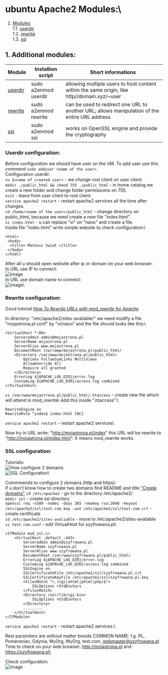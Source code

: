 # ubuntu Apache2 Modules:\
1. [Modules](#modules)\
1.1. [userdir](#userdir)\
1.2. [rewrite](#rewrite)\
1.3. [ssl](#ssl)

## 1. Additional modules: <a name="modules"></a>

| Module   | Installion script       | Short informations |
|---------|----------------------|-------------------|
| [userdir](#userdir) | sudo a2enmod userdir |      allowing multiple users to host content within the same origin, like http//domain.xyz/~user             |
| [rewrite](#rewrite) | sudo a2enmod rewrite |     can be used to redirect one URL to another URL; allows manipulation of the entire URL address     | 
| [ssl](#ssl)     | sudo a2enmod ssl     |           works on OpenSSL engine and provide the cryptography        |

### Userdir configuration: <a name="userdir"></a>

Before configuration we should have user on the VM. To add user use this commend ```sudo adduser <name of the user>```.\
Configuration userdir:\
```su $<name of created user>``` - we change root client on user client.\
```mkdir ./public_html && chmod 755 ./public_html``` - in home catalog we create a new folder and change folder permissions on 755.\
```exit``` - leave from user client to root client.\
```service apache2 restart``` - restart apache2 services all the time after changes.\
```cd /home/<name of the user>/public_html``` - change directory on public_html, because we need create a new file "index.html".\
```vi index.html``` - u can replace "vi" on "nano" and create a file.\
Inside file "index.html" write simple website to check configuration:\
```
<html>
 <body>
  <title> Mateusz Swiat </title>
 </body>
</html>
```

After all u should open website after ip or domain on your web browser:\
In URL use IP to connect:\
![image](https://github.com/BeNNeTTcik/ubuntu_apache/assets/42866234/0fcc56a5-c390-4844-a2b8-b119465f2cf9)\
In URL use domain name to connect:\
![image](https://github.com/BeNNeTTcik/ubuntu_apache/assets/42866234/d9fa587a-db84-4efd-bc19-963453cc256f)\

### Rewrite configuration: <a name="rewrite"></a>

Good tutorial *[How To Rewrite URLs with mod_rewrite for Apache](https://www.digitalocean.com/community/tutorials/how-to-rewrite-urls-with-mod_rewrite-for-apache-on-ubuntu-16-04)*

In directory: "/etc/apache2/sites-avaliable/" we need modify a file "mojastrona.pl.conf" by "vi/nano" and the file should looks like this:\
```
<VirtualHost *:80>
	Serveradmin admin@mojastrona.pl
	ServerName mojastrona.pl
	ServerAlias www.mojastrona.pl
	DocumentRoot /var/www/mojastrona.pl/public_html/
	<Directory /var/www/mojastrona.pl/public_html>
   		Options FollowSymLinks MultiViews
   		AllowOverride All
  		Require all granted
	</Directory>
	ErrorLog ${APACHE_LOG_DIR}/error.log
	CustomLog ${APACHE_LOG_DIR}/access.log combined
</VirtualHost>
```
```vi /var/www/mojastrona.pl/public_html/.htaccess``` - create new file which will attend in mod_rewrite\ 
Add this inside ".htaccess":\
```
RewriteEngine on
RewriteRule ^index$ index.html [NC]
```
```service apache2 restart``` - restart apache2 services\

Now try in URL write: "http://mojastrona.pl/index" this URL will be rewrite to "http://mojastrona.pl/index.html". It means mod_rewrite works.

### SSL configuration: <a name="ssl"></a>
Tutorials:\
![How configure 2 domains](https://www.youtube.com/watch?v=IH9MmUQiOI4)\
![SSL Configuration](https://www.youtube.com/watch?v=rgBY6phztlk)\

Commmends to configure 2 domains (http and https):\
If u don't know how to create two domains find README and title ["Create domains"](myLib/README.md) 
```cd /etc/apache2``` - go to the directory /etc/apache2/\
```mkdir ssl``` - create ssl directory\
```openssl req -x509 -nodes -days 365 -newkey rsa:2048 -keyout /etc/apache2/ssl/test.com.key -out /etc/apache2/ssl/test.com.crt``` - create certificate\
```cd /etc/apache2/sites-avaliable``` - move to /etc/apache2/sites-avaliable\
```vi test.com.conf``` - edit VirtualHost for szyfrowana.pl\
```
<IfModule mod_ssl.c>
 	<VirtualHost _default_:443>
		Serveradmin admin@szyfrowana.pl
		ServerName szyfrowana.pl
		ServerAlias www.szyfrowana.pl
		DocumentRoot /var/www/szyfrowana.pl/public_html/
		ErrorLog ${APACHE_LOG_DIR}/error.log
		CustomLog ${APACHE_LOG_DIR}/access.log combined
		SSLEngine on
		SSLCertificateFile /etc/apache2/ssl/szyfrowana.pl.crt
		SSLCertificateKeyFile /etc/apache2/ssl/szyfrowana.pl.key
		<FilesMatch "\.(cgi|shtml|phtml|php)$">
			SSLOptions +StdEnvVars
		</FilesMatch>
		<Directory /usr/lib/cgi-bin>
			SSLOptions +StdEnvVars
		</Directory>
		.........
	</VirtualHost>
</IfModule>
```
```service apache2 restart``` - restart apache2 services.\

Rest paramiters are without matter beside COMMON NAME: f.g. PL, Pomeranian, Gdynia, MyOrg, MyOrg, test.com, webmaster@szyfrowana.pl\
Time to check on your web browser: http://mojastrona.pl and https://szyfrowana.pl\

Check configuration:\
![image](https://github.com/BeNNeTTcik/ubuntu_apache/assets/42866234/3627b289-4863-4173-9c3c-ef2b86418c80)
